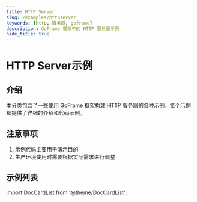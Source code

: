 ```yaml
---
title: HTTP Server
slug: /examples/httpserver
keywords: [http, 服务器, goframe]
description: GoFrame 框架中的 HTTP 服务器示例
hide_title: true
---
```


# HTTP Server示例

## 介绍

本分类包含了一些使用 GoFrame 框架构建 HTTP 服务器的各种示例。每个示例都提供了详细的介绍和代码示例。

## 注意事项

1. 示例代码主要用于演示目的
2. 生产环境使用时需要根据实际需求进行调整

## 示例列表

import DocCardList from '@theme/DocCardList';

<DocCardList />